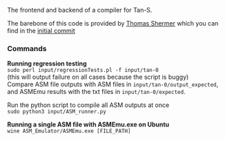 The frontend and backend of a compiler for Tan-S.  

The barebone of this code is provided by [Thomas Shermer](https://www.sfu.ca/computing/people/faculty/thomasshermer.html) which you can find in the [initial commit](https://github.com/jiin-kim109/compiler-tan-s/commit/a78a932237520da9f8f26f67c150837f8ee761ae)  

### Commands 

**Running regression testing**  
`
sudo perl input/regressionTests.pl -f input/tan-0  
`  
(this will output failure on all cases because the script is buggy)  
Compare ASM file outputs with ASM files in `input/tan-0/output_expected`, and ASMEmu results with the txt files in `input/tan-0/expected`.  

Run the python script to compile all ASM outputs at once  
`
sudo python3 input/ASM_runner.py
`

**Running a single ASM file with ASMEmu.exe on Ubuntu**  
`
wine ASM_Emulator/ASMEmu.exe [FILE_PATH]
`  

